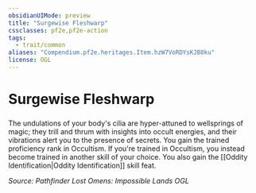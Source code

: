 ```yaml
---
obsidianUIMode: preview
title: "Surgewise Fleshwarp"
cssclasses: pf2e,pf2e-action
tags:
  - trait/common
aliases: "Compendium.pf2e.heritages.Item.hzW7VoRDYsKJB8ku"
license: OGL
---
```

# Surgewise Fleshwarp

### 






The undulations of your body's cilia are hyper-attuned to wellsprings of magic; they trill and thrum with insights into occult energies, and their vibrations alert you to the presence of secrets. You gain the trained proficiency rank in Occultism. If you're trained in Occultism, you instead become trained in another skill of your choice. You also gain the [[Oddity Identification|Oddity Identification]] skill feat.

*Source: Pathfinder Lost Omens: Impossible Lands*
*OGL*